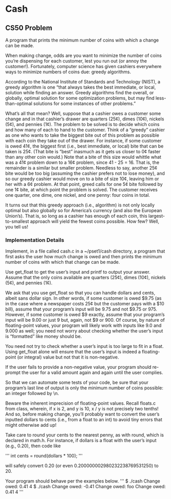 # Cash
## CS50 Problem

A program that prints the minimum number of coins with which a change can be made.

When making change, odds are you want to minimize the number of coins you’re dispensing for each customer, lest you run out (or annoy the customer!). Fortunately, computer science has given cashiers everywhere ways to minimize numbers of coins due: greedy algorithms.

According to the National Institute of Standards and Technology (NIST), a greedy algorithm is one “that always takes the best immediate, or local, solution while finding an answer. Greedy algorithms find the overall, or globally, optimal solution for some optimization problems, but may find less-than-optimal solutions for some instances of other problems.”

What’s all that mean? Well, suppose that a cashier owes a customer some change and in that cashier’s drawer are quarters (25¢), dimes (10¢), nickels (5¢), and pennies (1¢). The problem to be solved is to decide which coins and how many of each to hand to the customer. Think of a “greedy” cashier as one who wants to take the biggest bite out of this problem as possible with each coin they take out of the drawer. For instance, if some customer is owed 41¢, the biggest first (i.e., best immediate, or local) bite that can be taken is 25¢. (That bite is “best” inasmuch as it gets us closer to 0¢ faster than any other coin would.) Note that a bite of this size would whittle what was a 41¢ problem down to a 16¢ problem, since 41 - 25 = 16. That is, the remainder is a similar but smaller problem. Needless to say, another 25¢ bite would be too big (assuming the cashier prefers not to lose money), and so our greedy cashier would move on to a bite of size 10¢, leaving him or her with a 6¢ problem. At that point, greed calls for one 5¢ bite followed by one 1¢ bite, at which point the problem is solved. The customer receives one quarter, one dime, one nickel, and one penny: four coins in total.

It turns out that this greedy approach (i.e., algorithm) is not only locally optimal but also globally so for America’s currency (and also the European Union’s). That is, so long as a cashier has enough of each coin, this largest-to-smallest approach will yield the fewest coins possible. How few? Well, you tell us!

### Implementation Details

Implement, in a file called cash.c in a ~/pset1/cash directory, a program that first asks the user how much change is owed and then prints the minimum number of coins with which that change can be made.

Use get_float to get the user’s input and printf to output your answer. Assume that the only coins available are quarters (25¢), dimes (10¢), nickels (5¢), and pennies (1¢).

We ask that you use get_float so that you can handle dollars and cents, albeit sans dollar sign. In other words, if some customer is owed $9.75 (as in the case where a newspaper costs 25¢ but the customer pays with a $10 bill), assume that your program’s input will be 9.75 and not $9.75 or 975. However, if some customer is owed $9 exactly, assume that your program’s input will be 9.00 or just 9 but, again, not $9 or 900. Of course, by nature of floating-point values, your program will likely work with inputs like 9.0 and 9.000 as well; you need not worry about checking whether the user’s input is “formatted” like money should be.

You need not try to check whether a user’s input is too large to fit in a float. Using get_float alone will ensure that the user’s input is indeed a floating-point (or integral) value but not that it is non-negative.

If the user fails to provide a non-negative value, your program should re-prompt the user for a valid amount again and again until the user complies.

So that we can automate some tests of your code, be sure that your program’s last line of output is only the minimum number of coins possible: an integer followed by \n.

Beware the inherent imprecision of floating-point values. Recall floats.c from class, wherein, if x is 2, and y is 10, x / y is not precisely two tenths! And so, before making change, you’ll probably want to convert the user’s inputted dollars to cents (i.e., from a float to an int) to avoid tiny errors that might otherwise add up!

Take care to round your cents to the nearest penny, as with round, which is declared in math.h. For instance, if dollars is a float with the user’s input (e.g., 0.20), then code like

'''
int cents = round(dollars * 100);
'''

will safely convert 0.20 (or even 0.200000002980232238769531250) to 20.

Your program should behave per the examples below.
'''
$ ./cash
Change owed: 0.41
4
$ ./cash
Change owed: -0.41
Change owed: foo
Change owed: 0.41
4
'''

